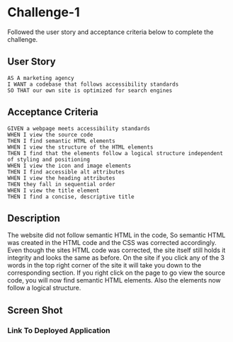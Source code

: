 # Challenge-1

Followed the user story and acceptance criteria below to complete the challenge.

## User Story

```
AS A marketing agency
I WANT a codebase that follows accessibility standards
SO THAT our own site is optimized for search engines
```

## Acceptance Criteria

```
GIVEN a webpage meets accessibility standards
WHEN I view the source code
THEN I find semantic HTML elements
WHEN I view the structure of the HTML elements
THEN I find that the elements follow a logical structure independent of styling and positioning
WHEN I view the icon and image elements
THEN I find accessible alt attributes
WHEN I view the heading attributes
THEN they fall in sequential order
WHEN I view the title element
THEN I find a concise, descriptive title
```

## Description

The website did not follow semantic HTML in the code, So semantic HTML was created in the HTML code and the CSS was corrected accordingly. Even though the sites HTML code was corrected, the site itself still holds it integrity and looks the same as before. On the site if you click any of the 3 words in the top right corner of the site it will take you down to the corresponding section. If you right click on the page to go view the source code, you will now find semantic HTML elements. Also the elements now follow a logical structure.

## Screen Shot

### Link To Deployed Application